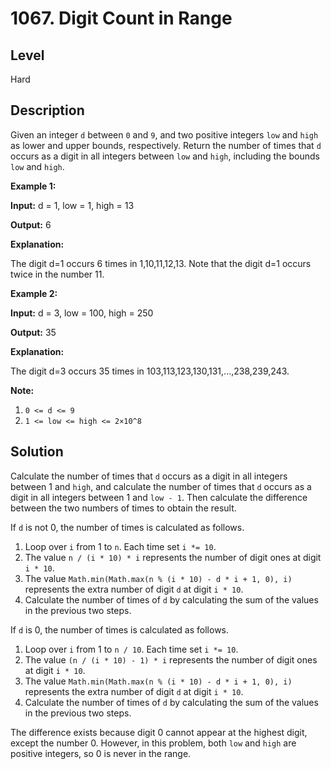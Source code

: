 # 1067. Digit Count in Range
## Level
Hard

## Description
Given an integer `d` between `0` and `9`, and two positive integers `low` and `high` as lower and upper bounds, respectively. Return the number of times that `d` occurs as a digit in all integers between `low` and `high`, including the bounds `low` and `high`.

**Example 1:**

**Input:** d = 1, low = 1, high = 13

**Output:** 6

**Explanation:**

The digit d=1 occurs 6 times in 1,10,11,12,13. Note that the digit d=1 occurs twice in the number 11.

**Example 2:**

**Input:** d = 3, low = 100, high = 250

**Output:** 35

**Explanation:**

The digit d=3 occurs 35 times in 103,113,123,130,131,...,238,239,243.

**Note:**

1. `0 <= d <= 9`
2. `1 <= low <= high <= 2×10^8`

## Solution
Calculate the number of times that `d` occurs as a digit in all integers between 1 and `high`, and calculate the number of times that `d` occurs as a digit in all integers between 1 and `low - 1`. Then calculate the difference between the two numbers of times to obtain the result.

If `d` is not 0, the number of times is calculated as follows.
1. Loop over `i` from 1 to `n`. Each time set `i *= 10`.
2. The value `n / (i * 10) * i` represents the number of digit ones at digit `i * 10`.
3. The value `Math.min(Math.max(n % (i * 10) - d * i + 1, 0), i)` represents the extra number of digit `d` at digit `i * 10`.
4. Calculate the number of times of `d` by calculating the sum of the values in the previous two steps.

If `d` is 0, the number of times is calculated as follows.
1. Loop over `i` from 1 to `n / 10`. Each time set `i *= 10`.
2. The value `(n / (i * 10) - 1) * i` represents the number of digit ones at digit `i * 10`.
3. The value `Math.min(Math.max(n % (i * 10) - d * i + 1, 0), i)` represents the extra number of digit `d` at digit `i * 10`.
4. Calculate the number of times of `d` by calculating the sum of the values in the previous two steps.

The difference exists because digit 0 cannot appear at the highest digit, except the number 0. However, in this problem, both `low` and `high` are positive integers, so 0 is never in the range.
